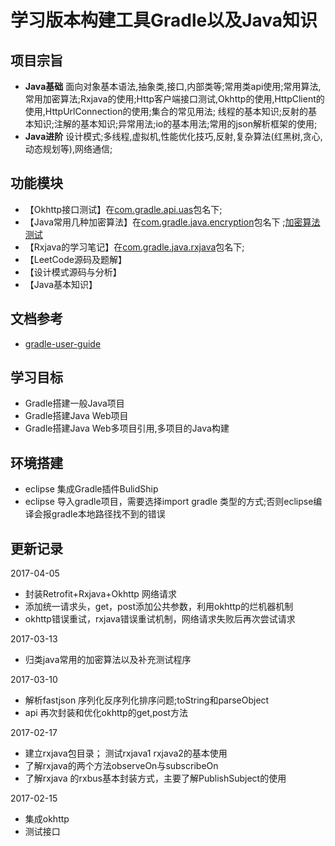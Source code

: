 # 学习版本构建工具Gradle以及Java知识

## 项目宗旨
      
- **Java基础**
        面向对象基本语法,抽象类,接口,内部类等;常用类api使用;常用算法,常用加密算法;Rxjava的使用;Http客户端接口测试,Okhttp的使用,HttpClient的使用,HttpUrlConnection的使用;集合的常见用法;
线程的基本知识;反射的基本知识;注解的基本知识;异常用法;io的基本用法;常用的json解析框架的使用;
- **Java进阶**
      设计模式;多线程,虚拟机,性能优化技巧,反射,复杂算法(红黑树,贪心,动态规划等),网络通信;
 
   
## 功能模块

- 【Okhttp接口测试】在[com.gradle.api.uas](https://github.com/Arisono/Gradle-demo/tree/master/src/main/java/com/gradle/api/uas)包名下;
- 【Java常用几种加密算法】在[com.gradle.java.encryption](https://github.com/Arisono/Gradle-demo/tree/master/src/main/java/com/gradle/java/encryption)包名下 ;[加密算法测试](https://github.com/Arisono/Gradle-demo/tree/master/src/main/java/com/gradle/java/test)
- 【Rxjava的学习笔记】在[com.gradle.java.rxjava](https://github.com/Arisono/Gradle-demo/tree/master/src/main/java/com/gradle/java/rxjava)包名下;
- 【LeetCode源码及题解】
- 【设计模式源码与分析】
- 【Java基本知识】

  
## 文档参考

 - [gradle-user-guide](https://dongchuan.gitbooks.io/gradle-user-guide-/content/overview/features.html)

## 学习目标

 - Gradle搭建一般Java项目
 - Gradle搭建Java Web项目
 - Gradle搭建Java Web多项目引用,多项目的Java构建

## 环境搭建
 
 - eclipse 集成Gradle插件BulidShip
 - eclipse 导入gradle项目，需要选择import gradle 类型的方式;否则eclipse编译会报gradle本地路径找不到的错误

## 更新记录


2017-04-05

- 封装Retrofit+Rxjava+Okhttp 网络请求
- 添加统一请求头，get，post添加公共参数，利用okhttp的烂机器机制
- okhttp错误重试，rxjava错误重试机制，网络请求失败后再次尝试请求

2017-03-13

- 归类java常用的加密算法以及补充测试程序

2017-03-10

- 解析fastjson 序列化反序列化排序问题;toString和parseObject
- api 再次封装和优化okhttp的get,post方法

2017-02-17
  
- 建立rxjava包目录； 测试rxjava1 rxjava2的基本使用
- 了解rxjava的两个方法observeOn与subscribeOn
- 了解rxjava 的rxbus基本封装方式，主要了解PublishSubject的使用

2017-02-15
- 集成okhttp
- 测试接口
